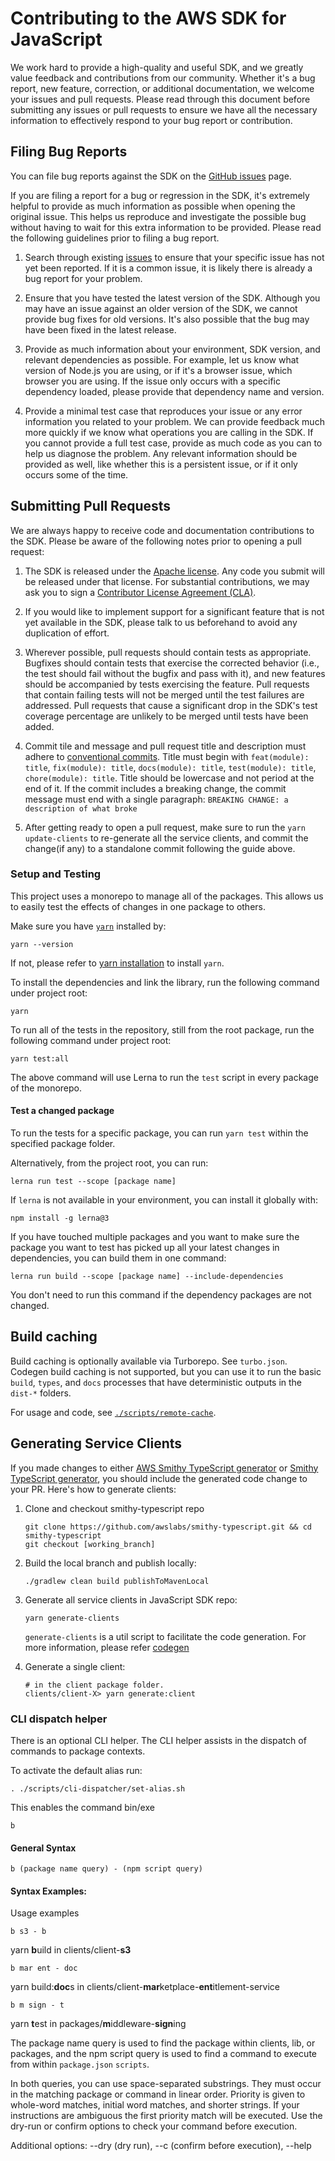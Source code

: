# Contributing to the AWS SDK for JavaScript

We work hard to provide a high-quality and useful SDK, and we greatly value
feedback and contributions from our community. Whether it's a bug report,
new feature, correction, or additional documentation, we welcome your issues
and pull requests. Please read through this document before submitting any
issues or pull requests to ensure we have all the necessary information to
effectively respond to your bug report or contribution.

## Filing Bug Reports

You can file bug reports against the SDK on the [GitHub issues][issues] page.

If you are filing a report for a bug or regression in the SDK, it's extremely
helpful to provide as much information as possible when opening the original
issue. This helps us reproduce and investigate the possible bug without having
to wait for this extra information to be provided. Please read the following
guidelines prior to filing a bug report.

1. Search through existing [issues][] to ensure that your specific issue has
   not yet been reported. If it is a common issue, it is likely there is
   already a bug report for your problem.

2. Ensure that you have tested the latest version of the SDK. Although you
   may have an issue against an older version of the SDK, we cannot provide
   bug fixes for old versions. It's also possible that the bug may have been
   fixed in the latest release.

3. Provide as much information about your environment, SDK version, and
   relevant dependencies as possible. For example, let us know what version
   of Node.js you are using, or if it's a browser issue, which browser you
   are using. If the issue only occurs with a specific dependency loaded,
   please provide that dependency name and version.

4. Provide a minimal test case that reproduces your issue or any error
   information you related to your problem. We can provide feedback much
   more quickly if we know what operations you are calling in the SDK. If
   you cannot provide a full test case, provide as much code as you can
   to help us diagnose the problem. Any relevant information should be provided
   as well, like whether this is a persistent issue, or if it only occurs
   some of the time.

## Submitting Pull Requests

We are always happy to receive code and documentation contributions to the SDK.
Please be aware of the following notes prior to opening a pull request:

1. The SDK is released under the [Apache license][license]. Any code you submit
   will be released under that license. For substantial contributions, we may
   ask you to sign a [Contributor License Agreement (CLA)][cla].

2. If you would like to implement support for a significant feature that is not
   yet available in the SDK, please talk to us beforehand to avoid any
   duplication of effort.

3. Wherever possible, pull requests should contain tests as appropriate.
   Bugfixes should contain tests that exercise the corrected behavior (i.e., the
   test should fail without the bugfix and pass with it), and new features
   should be accompanied by tests exercising the feature. Pull requests that
   contain failing tests will not be merged until the test failures are addressed.
   Pull requests that cause a significant drop in the SDK's test coverage
   percentage are unlikely to be merged until tests have been added.

4. Commit tile and message and pull request title and description must adhere to
   [conventional commits][conventional commits]. Title must begin with `feat(module): title`,
   `fix(module): title`, `docs(module): title`, `test(module): title`, `chore(module): title`.
   Title should be lowercase and not period at the end of it. If the commit includes
   a breaking change, the commit message must end with a single paragraph: `BREAKING CHANGE: a description of what broke`

5. After getting ready to open a pull request, make sure to run the `yarn update-clients`
   to re-generate all the service clients, and commit the change(if any) to a
   standalone commit following the guide above.

### Setup and Testing

This project uses a monorepo to manage all of the packages.
This allows us to easily test the effects of changes in one package to others.

Make sure you have [`yarn`](https://yarnpkg.com/en/) installed by:

```
yarn --version
```

If not, please refer to [yarn installation](https://yarnpkg.com/en/docs/install) to install `yarn`.

To install the dependencies and link the library, run the following command under project root:

```
yarn
```

To run all of the tests in the repository, still from the root package, run the following command
under project root:

```
yarn test:all
```

The above command will use Lerna to run the `test` script in every package of the monorepo.

#### Test a changed package

To run the tests for a specific package, you can run `yarn test` within the
specified package folder.

Alternatively, from the project root, you can run:

```
lerna run test --scope [package name]
```

If `lerna` is not available in your environment, you can install it globally with:

```
npm install -g lerna@3
```

If you have touched multiple packages and you want to make sure the package
you want to test has picked up all your latest changes in dependencies, you
can build them in one command:

```
lerna run build --scope [package name] --include-dependencies
```

You don't need to run this command if the dependency packages are not changed.

## Build caching

Build caching is optionally available via Turborepo. See `turbo.json`.
Codegen build caching is not supported, but you can use it to run the
basic `build`, `types`, and `docs` processes that have deterministic
outputs in the `dist-*` folders.

For usage and code, see [`./scripts/remote-cache`][build-cache].

## Generating Service Clients

If you made changes to either [AWS Smithy TypeScript generator](./codegen/smithy-aws-typescript-codegen)
or [Smithy TypeScript generator][smithy typescript repo], you should include
the generated code change to your PR. Here's how to generate clients:

1. Clone and checkout smithy-typescript repo

   ```
   git clone https://github.com/awslabs/smithy-typescript.git && cd smithy-typescript
   git checkout [working_branch]
   ```

1. Build the local branch and publish locally:

   ```
   ./gradlew clean build publishToMavenLocal
   ```

1. Generate all service clients in JavaScript SDK repo:

   ```
   yarn generate-clients
   ```

   `generate-clients` is a util script to facilitate the code generation. For more
   information, please refer [codegen](./codegen/README.md)

1. Generate a single client:
   ```
   # in the client package folder.
   clients/client-X> yarn generate:client
   ```

### CLI dispatch helper

There is an optional CLI helper.
The CLI helper assists in the dispatch of commands to package contexts.

To activate the default alias run:

```
. ./scripts/cli-dispatcher/set-alias.sh
```

This enables the command bin/exe

```
b
```

#### General Syntax

```
b (package name query) - (npm script query)
```

#### Syntax Examples:

Usage examples

```
b s3 - b
```

yarn **b**uild in clients/client-**s3**

```
b mar ent - doc
```

yarn build:**doc**s in clients/client-**mar**ketplace-**ent**itlement-service

```
b m sign - t
```

yarn **t**est in packages/**m**iddleware-**sign**ing

The package name query is used to find the package within clients, lib, or packages, and the npm script query is used to
find a command to execute from within `package.json` `scripts`.

In both queries, you can use space-separated substrings. They must occur in the matching package or command in linear order. Priority is given to whole-word matches, initial word matches, and shorter strings. If your instructions are ambiguous the first priority match will be executed. Use the dry-run or confirm options to check your command before execution.

Additional options:
--dry (dry run), --c (confirm before execution), --help

[issues]: https://github.com/aws/aws-sdk-js-v3/issues
[pr]: https://github.com/aws/aws-sdk-js-v3/pulls
[license]: http://aws.amazon.com/apache2.0/
[cla]: http://en.wikipedia.org/wiki/Contributor_License_Agreement
[aws service models]: https://github.com/aws/aws-sdk-js-v3/tree/main/models
[conventional commits]: https://www.conventionalcommits.org/
[smithy typescript repo]: https://github.com/awslabs/smithy-typescript
[build-cache]: https://github.com/aws/aws-sdk-js-v3/tree/main/scripts/remote-cache
